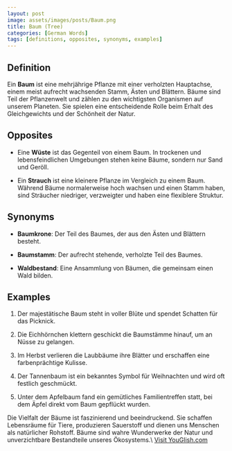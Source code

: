 ```yaml
---
layout: post
image: assets/images/posts/Baum.png
title: Baum (Tree)
categories: [German Words]
tags: [definitions, opposites, synonyms, examples]
---
```


## Definition

Ein **Baum** ist eine mehrjährige Pflanze mit einer verholzten Hauptachse, einem meist aufrecht wachsenden Stamm, Ästen und Blättern. Bäume sind Teil der Pflanzenwelt und zählen zu den wichtigsten Organismen auf unserem Planeten. Sie spielen eine entscheidende Rolle beim Erhalt des Gleichgewichts und der Schönheit der Natur.

## Opposites

- Eine **Wüste** ist das Gegenteil von einem Baum. In trockenen und lebensfeindlichen Umgebungen stehen keine Bäume, sondern nur Sand und Geröll.

- Ein **Strauch** ist eine kleinere Pflanze im Vergleich zu einem Baum. Während Bäume normalerweise hoch wachsen und einen Stamm haben, sind Sträucher niedriger, verzweigter und haben eine flexiblere Struktur.

## Synonyms

- **Baumkrone**: Der Teil des Baumes, der aus den Ästen und Blättern besteht.

- **Baumstamm**: Der aufrecht stehende, verholzte Teil des Baumes.

- **Waldbestand**: Eine Ansammlung von Bäumen, die gemeinsam einen Wald bilden.

## Examples

1. Der majestätische Baum steht in voller Blüte und spendet Schatten für das Picknick.

2. Die Eichhörnchen klettern geschickt die Baumstämme hinauf, um an Nüsse zu gelangen.

3. Im Herbst verlieren die Laubbäume ihre Blätter und erschaffen eine farbenprächtige Kulisse.

4. Der Tannenbaum ist ein bekanntes Symbol für Weihnachten und wird oft festlich geschmückt.

5. Unter dem Apfelbaum fand ein gemütliches Familientreffen statt, bei dem Äpfel direkt vom Baum gepflückt wurden.

Die Vielfalt der Bäume ist faszinierend und beeindruckend. Sie schaffen Lebensräume für Tiere, produzieren Sauerstoff und dienen uns Menschen als natürlicher Rohstoff. Bäume sind wahre Wunderwerke der Natur und unverzichtbare Bestandteile unseres Ökosystems.\ <a id="yg-widget-0" class="youglish-widget" data-query="Baum" data-lang="german" data-components="8412" data-auto-start="0" data-bkg-color="theme_light" data-title="How%20to%20pronounce%20Baum%20in%20German"  rel="nofollow" href="https://youglish.com">Visit YouGlish.com</a><script async src="https://youglish.com/public/emb/widget.js" charset="utf-8"></script>
